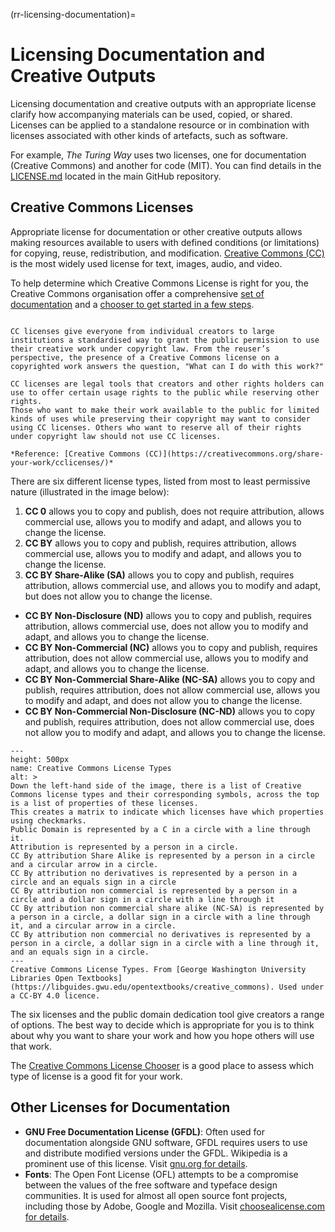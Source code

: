 (rr-licensing-documentation)=
# Licensing Documentation and Creative Outputs

Licensing documentation and creative outputs with an appropriate license clarify how accompanying materials can be used, copied, or shared.
Licenses can be applied to a standalone resource or in combination with licenses associated with other kinds of artefacts, such as software.

For example, *The Turing Way* uses two licenses, one for documentation (Creative Commons) and another for code (MIT).
You can find details in the [LICENSE.md](https://github.com/the-turing-way/the-turing-way/blob/main/LICENSE.md) located in the main GitHub repository.

## Creative Commons Licenses

Appropriate license for documentation or other creative outputs allows making resources available to users with defined conditions (or limitations) for copying, reuse, redistribution, and modification.
[Creative Commons (CC)](https://creativecommons.org/) is the most widely used license for text, images, audio, and video.

To help determine which Creative Commons License is right for you, the Creative Commons organisation offer a comprehensive [set of documentation](https://creativecommons.org/share-your-work/cclicenses/) and a [chooser to get started in a few steps](https://creativecommons.org/choose).

```{note}

CC licenses give everyone from individual creators to large institutions a standardised way to grant the public permission to use their creative work under copyright law. From the reuser’s perspective, the presence of a Creative Commons license on a copyrighted work answers the question, "What can I do with this work?"

CC licenses are legal tools that creators and other rights holders can use to offer certain usage rights to the public while reserving other rights.
Those who want to make their work available to the public for limited kinds of uses while preserving their copyright may want to consider using CC licenses. Others who want to reserve all of their rights under copyright law should not use CC licenses.

*Reference: [Creative Commons (CC)](https://creativecommons.org/share-your-work/cclicenses/)*

```

There are six different license types, listed from most to least permissive nature (illustrated in the image below):

1. **CC 0** allows you to copy and publish, does not require attribution, allows commercial use, allows you to modify and adapt, and allows you to change the license.
2. **CC BY** allows you to copy and publish, requires attribution, allows commercial use, allows you to modify and adapt, and allows you to change the license.
3. **CC BY Share-Alike (SA)** allows you to copy and publish, requires attribution, allows commercial use, and allows you to modify and adapt, but does not allow you to change the license.
* **CC BY Non-Disclosure (ND)** allows you to copy and publish, requires attribution, allows commercial use, does not allow you to modify and adapt, and allows you to change the license.
* **CC BY Non-Commercial (NC)** allows you to copy and publish, requires attribution, does not allow commercial use, allows you to modify and adapt, and allows you to change the license.
* **CC BY Non-Commercial Share-Alike (NC-SA)** allows you to copy and publish, requires attribution, does not allow commercial use, allows you to modify and adapt, and does not allow you to change the license.
* **CC BY Non-Commercial Non-Disclosure (NC-ND)** allows you to copy and publish, requires attribution, does not allow commercial use, does not allow you to modify and adapt, and allows you to change the license.

```{figure} ../../../figures/cc-license-chart.* 
---
height: 500px
name: Creative Commons License Types
alt: >
Down the left-hand side of the image, there is a list of Creative Commons license types and their corresponding symbols, across the top is a list of properties of these licenses.
This creates a matrix to indicate which licenses have which properties using checkmarks.
Public Domain is represented by a C in a circle with a line through it.
Attribution is represented by a person in a circle.
CC By attribution Share Alike is represented by a person in a circle and a circular arrow in a circle.
CC By attribution no derivatives is represented by a person in a circle and an equals sign in a circle
CC By attribution non commercial is represented by a person in a circle and a dollar sign in a circle with a line through it
CC By attribution non commercial share alike (NC-SA) is represented by a person in a circle, a dollar sign in a circle with a line through it, and a circular arrow in a circle.
CC By attribution non commercial no derivatives is represented by a person in a circle, a dollar sign in a circle with a line through it, and an equals sign in a circle.
---
Creative Commons License Types. From [George Washington University Libraries Open Textbooks](https://libguides.gwu.edu/opentextbooks/creative_commons). Used under a CC-BY 4.0 licence.
```

The six licenses and the public domain dedication tool give creators a range of options.
The best way to decide which is appropriate for you is to think about why you want to share your work and how you hope others will use that work.

The [Creative Commons License Chooser](https://creativecommons.org/choose/) is a good place to assess which type of license is a good fit for your work.

## Other Licenses for Documentation

- **GNU Free Documentation License (GFDL)**: Often used for documentation alongside GNU software, GFDL requires users to use and distribute modified versions under the GFDL. Wikipedia is a prominent use of this license. Visit [gnu.org for details](https://www.gnu.org/licenses/fdl-1.3.html).
- **Fonts**:  The Open Font License (OFL) attempts to be a compromise between the values of the free software and typeface design communities. It is used for almost all open source font projects, including those by Adobe, Google and Mozilla. Visit [choosealicense.com for details](https://choosealicense.com/licenses/ofl-1.1/).
